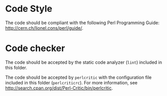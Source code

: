 Code Style
==========

The code should be compliant with the following Perl Programming Guide:
http://cern.ch/lionel.cons/perl/guide/.

Code checker
============

The code should be accepted by the static code analyzer (`lint`)
included in this folder.

The code should be accepted by `perlcritic` with the configuration file
included in this folder (`perlcriticrc`). For more information, see
http://search.cpan.org/dist/Perl-Critic/bin/perlcritic.
